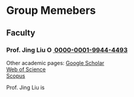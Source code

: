 # **Group Memebers**

## **Faculty**

### **Prof. Jing Liu**    <a href="https://orcid.org/0000-0001-9944-4493"><img alt="ORCID logo" src="https://info.orcid.org/wp-content/uploads/2019/11/orcid_16x16.png" width="16" height="16" /> 0000-0001-9944-4493</a>

Other academic pages: [Google Scholar](https://scholar.google.com/citations?hl=en&user=HHyXi-8AAAAJ)  
[Web of Science](https://webofscience.clarivate.cn/wos/author/record/H-2632-2012)  
[Scopus](https://www.scopus.com/authid/detail.uri?authorId=55888785500)

Prof. Jing Liu is 

